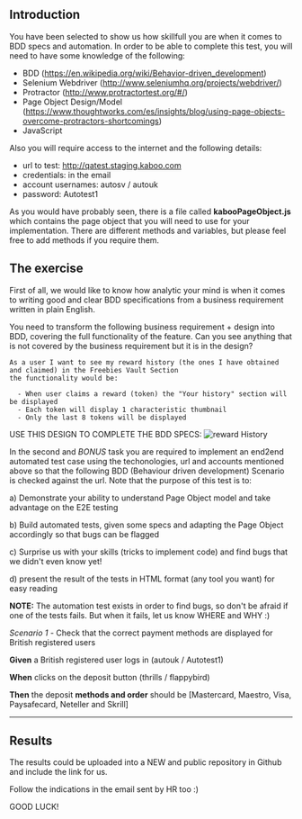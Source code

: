 ## Introduction
You have been selected to show us how skillfull you are when it comes to BDD specs and automation.
In order to be able to complete this test, you will need to have some knowledge of the following:

- BDD (https://en.wikipedia.org/wiki/Behavior-driven_development)
- Selenium Webdriver (http://www.seleniumhq.org/projects/webdriver/)
- Protractor (http://www.protractortest.org/#/)
- Page Object Design/Model (https://www.thoughtworks.com/es/insights/blog/using-page-objects-overcome-protractors-shortcomings)
- JavaScript

Also you will require access to the internet and the following details:
- url to test: http://qatest.staging.kaboo.com
- credentials: in the email
- account usernames: autosv / autouk 
- password: Autotest1 

As you would have probably seen, there is a file called **kabooPageObject.js** which contains the page object that you will need to use for your implementation. There are different methods and variables, but please feel free to add methods if you require them.

## The exercise

First of all, we would like to know how analytic your mind is when it comes to writing good and clear BDD specifications from a business requirement written in plain English.

You need to transform the following business requirement + design into BDD, covering the full functionality of the feature. Can you see anything that is not covered by the business requirement but it is in the design?

```
As a user I want to see my reward history (the ones I have obtained and claimed) in the Freebies Vault Section
the functionality would be:
  
  - When user claims a reward (token) the "Your history" section will be displayed
  - Each token will display 1 characteristic thumbnail 
  - Only the last 8 tokens will be displayed
```
USE THIS DESIGN TO COMPLETE THE BDD SPECS:
![reward History](https://github.com/betit/recruitment-cases/blob/master/qa-tests/reward%20H.png)


In the second and *BONUS* task you are required to implement an end2end automated test case using the techonologies, url and accounts mentioned above so that the following BDD
(Behaviour driven development) Scenario is checked against the url. Note that the purpose of this test is to:

a) Demonstrate your ability to understand Page Object model and take advantage on the E2E testing

b) Build automated tests, given some specs and adapting the Page Object accordingly so that bugs can be flagged

c) Surprise us with your skills (tricks to implement code) and find bugs that we didn't even know yet!

d) present the result of the tests in HTML format (any tool you want) for easy reading

**NOTE:** The automation test exists in order to find bugs, so don't be afraid if one of the tests fails. But when it fails, let us know WHERE and WHY :)

*Scenario 1* - Check that the correct payment methods are displayed for British registered users

**Given** a British registered user logs in (autouk / Autotest1)

**When** clicks on the deposit button (thrills / flappybird)

**Then** the deposit **methods and order** should be [Mastercard, Maestro, Visa, Paysafecard, Neteller and Skrill]

****

## Results

The results could be uploaded into a NEW and public repository in Github and include the link for us.

Follow the indications in the email sent by HR too :)

GOOD LUCK!
